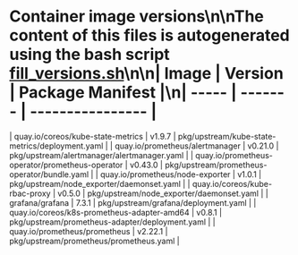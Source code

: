 # Container image versions\n\nThe content of this files is autogenerated using the bash script [fill_versions.sh](../tools/fill_versions.sh)\n\n| Image | Version | Package Manifest |\n| ----- | ------- | ---------------- |
| quay.io/coreos/kube-state-metrics | v1.9.7 | pkg/upstream/kube-state-metrics/deployment.yaml |
| quay.io/prometheus/alertmanager | v0.21.0 | pkg/upstream/alertmanager/alertmanager.yaml |
| quay.io/prometheus-operator/prometheus-operator | v0.43.0 | pkg/upstream/prometheus-operator/bundle.yaml |
| quay.io/prometheus/node-exporter | v1.0.1 | pkg/upstream/node_exporter/daemonset.yaml |
| quay.io/coreos/kube-rbac-proxy | v0.5.0 | pkg/upstream/node_exporter/daemonset.yaml |
| grafana/grafana | 7.3.1 | pkg/upstream/grafana/deployment.yaml |
| quay.io/coreos/k8s-prometheus-adapter-amd64 | v0.8.1 | pkg/upstream/prometheus-adapter/deployment.yaml |
| quay.io/prometheus/prometheus | v2.22.1 | pkg/upstream/prometheus/prometheus.yaml |
